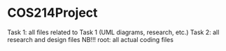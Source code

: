 # COS214Project

Task 1: all files related to Task 1 (UML diagrams, research, etc.)
Task 2: all research and design files
NB!!! root: all actual coding files
